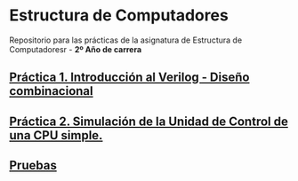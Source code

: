 # Estructura de Computadores

Repositorio para las prácticas de la asignatura de Estructura de Computadoresr - **2º Año de carrera**

## [Práctica 1. Introducción al Verilog - Diseño combinacional](https://github.com/alu0101128894/EC/tree/main/Pr%C3%A1ctica%201.%20Introducci%C3%B3n%20al%20Verilog)

## [Práctica 2. Simulación de la Unidad de Control de una CPU simple.](https://github.com/alu0101128894/EC/tree/main/Pr%C3%A1ctica%202.%20Simulaci%C3%B3n%20de%20la%20Unidad%20de%20Control%20de%20una%20CPU%20simple)

## [Pruebas](https://github.com/alu0101128894/EC/tree/main/Pruebas)
